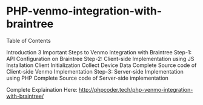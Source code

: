 # PHP-venmo-integration-with-braintree

Table of Contents	

Introduction
3 Important Steps to Venmo Integration with Braintree
Step-1: API Configuration on Braintree
Step-2: Client-side Implementation using JS
Installation
Client Initialization
Collect Device Data
Complete Source code of Client-side Venmo Implementation
Step-3: Server-side Implementation using PHP
Complete Source code of Server-side implementation

Complete Explaination Here: http://phpcoder.tech/php-venmo-integration-with-braintree/
